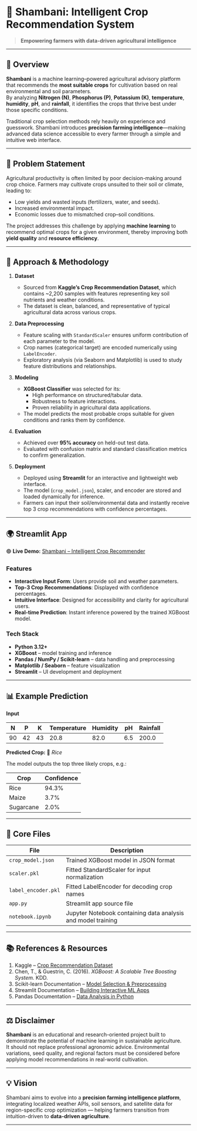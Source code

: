 # 🌾 Shambani: Intelligent Crop Recommendation System

> **Empowering farmers with data-driven agricultural intelligence**

---

## 🚜 Overview

**Shambani** is a machine learning–powered agricultural advisory platform that recommends the **most suitable crops** for cultivation based on real environmental and soil parameters.  
By analyzing **Nitrogen (N)**, **Phosphorus (P)**, **Potassium (K)**, **temperature**, **humidity**, **pH**, and **rainfall**, it identifies the crops that thrive best under those specific conditions.

Traditional crop selection methods rely heavily on experience and guesswork. Shambani introduces **precision farming intelligence**—making advanced data science accessible to every farmer through a simple and intuitive web interface.

---

## 🎯 Problem Statement

Agricultural productivity is often limited by poor decision-making around crop choice. Farmers may cultivate crops unsuited to their soil or climate, leading to:
- Low yields and wasted inputs (fertilizers, water, and seeds).
- Increased environmental impact.
- Economic losses due to mismatched crop–soil conditions.

The project addresses this challenge by applying **machine learning** to recommend optimal crops for a given environment, thereby improving both **yield quality** and **resource efficiency**.

---

## 🧠 Approach & Methodology

1. **Dataset**
   - Sourced from **Kaggle’s Crop Recommendation Dataset**, which contains ~2,200 samples with features representing key soil nutrients and weather conditions.
   - The dataset is clean, balanced, and representative of typical agricultural data across various crops.

2. **Data Preprocessing**
   - Feature scaling with `StandardScaler` ensures uniform contribution of each parameter to the model.
   - Crop names (categorical target) are encoded numerically using `LabelEncoder`.
   - Exploratory analysis (via Seaborn and Matplotlib) is used to study feature distributions and relationships.

3. **Modeling**
   - **XGBoost Classifier** was selected for its:
     - High performance on structured/tabular data.
     - Robustness to feature interactions.
     - Proven reliability in agricultural data applications.
   - The model predicts the most probable crops suitable for given conditions and ranks them by confidence.

4. **Evaluation**
   - Achieved over **95% accuracy** on held-out test data.
   - Evaluated with confusion matrix and standard classification metrics to confirm generalization.

5. **Deployment**
   - Deployed using **Streamlit** for an interactive and lightweight web interface.
   - The model (`crop_model.json`), scaler, and encoder are stored and loaded dynamically for inference.
   - Farmers can input their soil/environmental data and instantly receive top 3 crop recommendations with confidence percentages.

---

## 🌍 Streamlit App

🟢 **Live Demo:** [Shambani – Intelligent Crop Recommender](https://shambani.streamlit.app)

### Features
- **Interactive Input Form**: Users provide soil and weather parameters.
- **Top-3 Crop Recommendations**: Displayed with confidence percentages.
- **Intuitive Interface**: Designed for accessibility and clarity for agricultural users.
- **Real-time Prediction**: Instant inference powered by the trained XGBoost model.

### Tech Stack
- **Python 3.12+**
- **XGBoost** – model training and inference  
- **Pandas / NumPy / Scikit-learn** – data handling and preprocessing  
- **Matplotlib / Seaborn** – feature visualization  
- **Streamlit** – UI development and deployment  

---

## 📊 Example Prediction

**Input**

| N | P | K | Temperature | Humidity | pH | Rainfall |
|---|---|---|--------------|-----------|----|-----------|
| 90 | 42 | 43 | 20.8 | 82.0 | 6.5 | 200.0 |

**Predicted Crop:** 🌾 *Rice*

The model outputs the top three likely crops, e.g.:

| Crop | Confidence |
|------|-------------|
| Rice | 94.3% |
| Maize | 3.7% |
| Sugarcane | 2.0% |

---

## 🧮 Core Files

| File | Description |
|------|--------------|
| `crop_model.json` | Trained XGBoost model in JSON format |
| `scaler.pkl` | Fitted StandardScaler for input normalization |
| `label_encoder.pkl` | Fitted LabelEncoder for decoding crop names |
| `app.py` | Streamlit app source file |
| `notebook.ipynb` | Jupyter Notebook containing data analysis and model training |

---

## 📚 References & Resources

1. Kaggle – [Crop Recommendation Dataset](https://www.kaggle.com/datasets/atharvaingle/crop-recommendation-dataset)  
2. Chen, T., & Guestrin, C. (2016). *XGBoost: A Scalable Tree Boosting System.* KDD.  
3. Scikit-learn Documentation – [Model Selection & Preprocessing](https://scikit-learn.org/stable/)  
4. Streamlit Documentation – [Building Interactive ML Apps](https://docs.streamlit.io/)  
5. Pandas Documentation – [Data Analysis in Python](https://pandas.pydata.org/docs/)

---

## ⚖️ Disclaimer

**Shambani** is an educational and research-oriented project built to demonstrate the potential of machine learning in sustainable agriculture.  
It should not replace professional agronomic advice. Environmental variations, seed quality, and regional factors must be considered before applying model recommendations in real-world cultivation.

---

## 💡 Vision

Shambani aims to evolve into a **precision farming intelligence platform**, integrating localized weather APIs, soil sensors, and satellite data for region-specific crop optimization — helping farmers transition from intuition-driven to **data-driven agriculture**.

---
